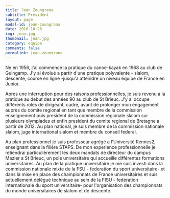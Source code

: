 ```yaml
---
title: Jean Zoungrana
subtitle: Président
layout: page
modal-id: jean-zoungrana
date: 2016-10-26
img: jean.jpg
thumbnail: jean.jpg
category: equipe
comments: false
permalink: jean-zoungrana
---
```


Ne en 1956, j'ai commencé la pratique du canoe-kayak en 1968 au club de Guingamp. J'y ai évolué a partir d'une pratique polyvalente - slalom, descente, course en ligne -jusqu'a atteindre un niveau équipe de France en Junior.

Apres une interruption pour des raisons professionnelles, je suis revenu a la pratique au debut des années 90 au club de St Brieuc. J'y ai occupe différents roles de dirigeant, cadre, avant de prolonger mon engagement auprès du comite regional en tant que membre de la commission enseignement puis president de la commission régionale slalom sur plusieurs olympiades et enfin president du comite regional de Bretagne a partir de 2012. Au plan national, je suis membre de la commission nationale slalom, juge international slalom et membre du conseil federal.

Au plan professionnel je suis professeur agrégé a l'Université Rennes2, enseignant dans la filière STAPS. De mon experience professionnelle je retiendrai particulièrement les deux mandats de directeur du campus Mazier a St Brieuc, un pole universitaire qui accueille différentes formations universitaires. Au plan de la pratique universitaire je me suis investi dans la commission nationale mixte de la FSU - federation du sport universitaire- et dans la mise en place des championnats de France universitaires et suis actuellement délégué technique au sein de la FISU - federation internationale du sport universitaire- pour l'organisation des championnats du monde universitaires de slalom et de descente.
